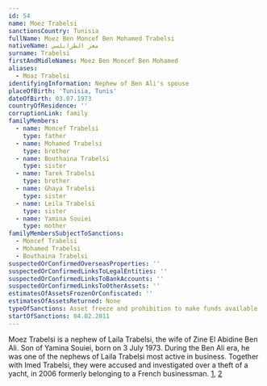 ```yaml
---
id: 54
name: Moez Trabelsi
sanctionsCountry: Tunisia
fullName: Moez Ben Moncef Ben Mohamed Trabelsi
nativeName: معز الطرابلسي
surname: Trabelsi
firstAndMidleNames: Moez Ben Moncef Ben Mohamed
aliases:
  - Moaz Trabelsi
identifyingInformation: Nephew of Ben Ali's spouse
placeOfBirth: 'Tunisia, Tunis'
dateOfBirth: 03.07.1973
countryOfResidence: ''
corruptionLink: family
familyMembers:
  - name: Moncef Trabelsi
    type: father
  - name: Mohamed Trabelsi
    type: brother
  - name: Bouthaina Trabelsi
    type: sister
  - name: Tarek Trabelsi
    type: brother
  - name: Ghaya Trabelsi
    type: sister
  - name: Leila Trabelsi
    type: sister
  - name: Yamina Souiei
    type: mother
familyMembersSubjectToSanctions:
  - Moncef Trabelsi
  - Mohamed Trabelsi
  - Bouthaina Trabelsi
suspectedOrConfirmedOverseasProperties: ''
suspectedOrConfirmedLinksToLegalEntities: ''
suspectedOrConfirmedLinksToBankAccounts: ''
suspectedOrConfirmedLinksToOtherAssets: ''
estimatesOfAssetsFrozenOrConfiscated: ''
estimatesOfAssetsReturned: None
typeOfSanctions: Asset freeze and prohibition to make funds available
startOfSanctions: 04.02.2011
---
```

Moez Trabelsi is a nephew of Laila Trabelsi, the wife of Zine El Abidine Ben 
Ali. Son of Yamina Souiei, born on 3 July 1973. During the Ben Ali era, he was 
one of the nephews of Laila Trabelsi most active in business. Together with Imed 
Trabelsi, they were accused and investigated over a theft of a yacht, in 2006 
formerly belonging to a French businessman. 
[1](https://www.heraldscotland.com/news/12768799.yacht-theft-makes-diplomatic-waves/), 
[2](https://eur-lex.europa.eu/legal-content/EN/TXT/?uri=CELEX:02011D0072-20180130)

